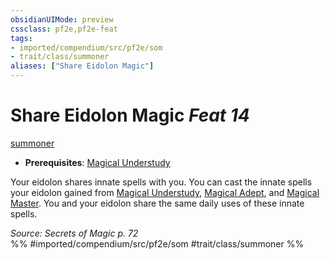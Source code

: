 ```yaml
---
obsidianUIMode: preview
cssclass: pf2e,pf2e-feat
tags:
- imported/compendium/src/pf2e/som
- trait/class/summoner
aliases: ["Share Eidolon Magic"]
---
```

# Share Eidolon Magic  *Feat 14*  
[summoner](rules/traits/summoner-som.md)  

- **Prerequisites**: [Magical Understudy](magical-understudy-som.md)

Your eidolon shares innate spells with you. You can cast the innate spells your eidolon gained from [Magical Understudy](magical-understudy-som.md), [Magical Adept](magical-adept-som.md), and [Magical Master](magical-master-som.md). You and your eidolon share the same daily uses of these innate spells.

*Source: Secrets of Magic p. 72*  
%% #imported/compendium/src/pf2e/som #trait/class/summoner %%